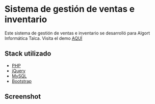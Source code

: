 
# Sistema de gestión de ventas e inventario

Este sistema de gestión de ventas e inventario se desarrolló para Algort Informática Talca. Visita el demo [AQUÍ](https://s0alken.000webhostapp.com/)

## Stack utilizado
 - [PHP](https://www.php.net/manual/es/intro-whatis.php)
 - [jQuery](https://jquery.com/)
 - [MySQL](https://www.mysql.com/)
 - [Bootstrap](https://getbootstrap.com/)

## Screenshot

